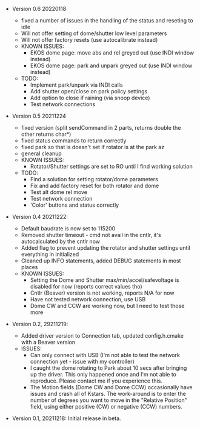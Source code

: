 - Version 0.6 20220118
  - fixed a number of issues in the handling of the status and reseting to idle
  - Will not offer setting of dome/shutter low level parameters
  - Will not offer factory resets (use autocalibrate instead)
  - KNOWN ISSUES:
    - EKOS dome page: move abs and rel greyed out (use INDI window instead)
    - EKOS dome page: park and unpark greyed out (use INDI window instead)
  - TODO:
    - Implement park/unpark via INDI calls
    - Add shutter open/close on park policy settings
    - Add option to close if raining (via snoop device)
    - Test network connections

- Version 0.5 20211224
  - fixed version (split sendCommand in 2 parts, returns double the other returns char*)
  - fixed status commands to return correctly
  - fixed park so that is doesn't set if rotator is at the park az
  - general cleanup
  - KNOWN ISSUES:
    - Rotator/Shutter settings are set to RO until I find working solution
  - TODO:
    - Find a solution for setting rotator/dome parameters
    - Fix and add factory reset for both rotator and dome
    - Test alt dome rel move
    - Test network connection
    - 'Color' buttons and status correctly

- Version 0.4 20211222:
  - Default baudrate is now set to 115200
  - Removed shutter timeout - cmd not avail in the cntlr, it's autocalculated by the cntlr now
  - Added flag to prevent updating the rotator and shutter settings until everything in initialized
  - Cleaned up INFO statements, added DEBUG statements in most places
  - KNOWN ISSUES:
    - Setting the Dome and Shutter max/min/accel/safevoltage is disabled for now (reports correct values tho)
    - Cntlr (Beaver) version is not working, reports N/A for now
    - Have not tested network connection, use USB
    - Dome CW and CCW are working now, but I need to test those more
    
- Version 0.2, 29211219: 
  - Added driver version to Connection tab, updated config.h.cmake with a Beaver version
  - ISSUES:
    - Can only connect with USB (I'm not able to test the network connection yet - issue with my controller)
    - I caught the dome rotating to Park about 10 secs after bringing up the driver.  This only happened once and I'm not able to reproduce.  Please contact me if you experience this.
    - The Motion fields (Dome CW and Dome CCW) occasionally have issues and crash all of Kstars.  The work-around is to enter the number of degrees you want to move in the "Relative Position" field, using either positive (CW) or negative (CCW) numbers.
    
- Version 0.1, 20211218:  Initial release in beta.
